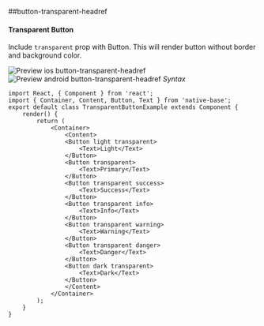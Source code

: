 ##button-transparent-headref
#### Transparent Button

Include <code>transparent</code> prop with Button. This will render button without border and background color.<br />

![Preview ios button-transparent-headref](https://github.com/GeekyAnts/NativeBase-KitchenSink/raw/master/screenshots/ios/transparentButtons.png)
![Preview android button-transparent-headref](https://github.com/GeekyAnts/NativeBase-KitchenSink/raw/master/screenshots/android/transparentButtons.png)
*Syntax*

<pre class="line-numbers"><code class="language-jsx">import React, { Component } from 'react';
import { Container, Content, Button, Text } from 'native-base';
export default class TransparentButtonExample extends Component {
    render() {
        return (
            &lt;Container>
                &lt;Content>
                &lt;Button light transparent>
                    &lt;Text>Light&lt;/Text>
                &lt;/Button>
                &lt;Button transparent>
                    &lt;Text>Primary&lt;/Text>
                &lt;/Button>
                &lt;Button transparent success>
                    &lt;Text>Success&lt;/Text>
                &lt;/Button>
                &lt;Button transparent info>
                    &lt;Text>Info&lt;/Text>
                &lt;/Button>
                &lt;Button transparent warning>
                    &lt;Text>Warning&lt;/Text>
                &lt;/Button>
                &lt;Button transparent danger>
                    &lt;Text>Danger&lt;/Text>
                &lt;/Button>
                &lt;Button dark transparent>
                    &lt;Text>Dark&lt;/Text>
                &lt;/Button>
                &lt;/Content>
            &lt;/Container>
        );
    }
}</code></pre><br />

